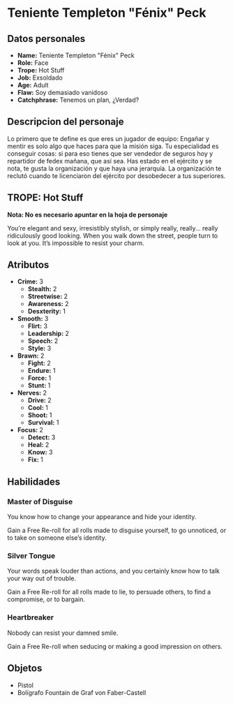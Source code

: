 
# Teniente Templeton "Fénix" Peck

## Datos personales

* **Name:** Teniente Templeton "Fénix" Peck
* **Role:** Face
* **Trope:** Hot Stuff
* **Job:** Exsoldado
* **Age:** Adult
* **Flaw:** Soy demasiado vanidoso
* **Catchphrase:** Tenemos un plan, ¿Verdad?

## Descripcion del personaje

Lo primero que te define es que eres un jugador de equipo: Engañar y mentir es solo algo que haces para que la misión siga. Tu especialidad es conseguir cosas: si para eso tienes que ser vendedor de seguros hoy y repartidor de fedex mañana, que así sea. Has estado en el ejército y se nota, te gusta la organización y que haya una jerarquía. La organización te reclutó cuando te licenciaron del ejército por desobedecer a tus superiores.


## TROPE: Hot Stuff

**Nota: No es necesario apuntar en la hoja de personaje**

You’re elegant and sexy, irresistibly stylish, or simply really, really... really ridiculously good looking. When you walk down the street, people turn to look at you. It’s impossible to resist your charm.

## Atributos

* **Crime:** 3
    * **Stealth:** 2
    * **Streetwise:** 2
    * **Awareness:** 2
    * **Desxterity:** 1
* **Smooth:** 3
    * **Flirt:** 3
    * **Leadership:** 2
    * **Speech:** 2
    * **Style:** 3
* **Brawn:** 2
    * **Fight:** 2
    * **Endure:** 1
    * **Force:** 1
    * **Stunt:** 1
* **Nerves:** 2
    * **Drive:** 2
    * **Cool:** 1
    * **Shoot:** 1
    * **Survival:** 1
* **Focus:** 2
    * **Detect:** 3
    * **Heal:** 2
    * **Know:** 3
    * **Fix:** 1


## Habilidades

### Master of Disguise

You know how to change your appearance and hide your identity.

Gain a Free Re-roll for all rolls made to disguise yourself, to go unnoticed, or to take on someone else’s identity.


### Silver Tongue

Your words speak louder than actions, and you certainly know how to talk your way out of trouble.

Gain a Free Re-roll for all rolls made to lie, to persuade others, to find a compromise, or to bargain.


### Heartbreaker

Nobody can resist your damned smile.

Gain a Free Re-roll when seducing or making a good impression on others.




## Objetos

* Pistol
* Bolígrafo Fountain de Graf von Faber-Castell

